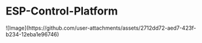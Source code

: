 <h1>ESP-Control-Platform</h1>
![Image](https://github.com/user-attachments/assets/2712dd72-aed7-423f-b234-12eba1e96746)
